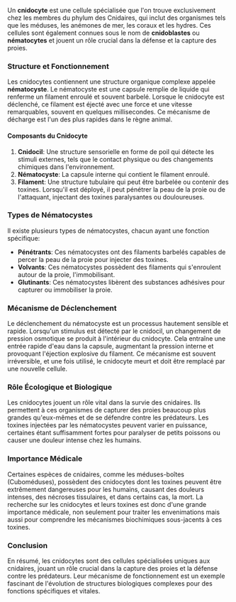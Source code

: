 Un **cnidocyte** est une cellule spécialisée que l'on trouve exclusivement chez les membres du phylum des Cnidaires, qui inclut des organismes tels que les méduses, les anémones de mer, les coraux et les hydres. Ces cellules sont également connues sous le nom de **cnidoblastes** ou **nématocytes** et jouent un rôle crucial dans la défense et la capture des proies.

### Structure et Fonctionnement

Les cnidocytes contiennent une structure organique complexe appelée **nématocyste**. Le nématocyste est une capsule remplie de liquide qui renferme un filament enroulé et souvent barbelé. Lorsque le cnidocyte est déclenché, ce filament est éjecté avec une force et une vitesse remarquables, souvent en quelques millisecondes. Ce mécanisme de décharge est l'un des plus rapides dans le règne animal.

#### Composants du Cnidocyte

1. **Cnidocil**: Une structure sensorielle en forme de poil qui détecte les stimuli externes, tels que le contact physique ou des changements chimiques dans l'environnement.
2. **Nématocyste**: La capsule interne qui contient le filament enroulé.
3. **Filament**: Une structure tubulaire qui peut être barbelée ou contenir des toxines. Lorsqu'il est déployé, il peut pénétrer la peau de la proie ou de l'attaquant, injectant des toxines paralysantes ou douloureuses.

### Types de Nématocystes

Il existe plusieurs types de nématocystes, chacun ayant une fonction spécifique:

- **Pénétrants**: Ces nématocystes ont des filaments barbelés capables de percer la peau de la proie pour injecter des toxines.
- **Volvants**: Ces nématocystes possèdent des filaments qui s'enroulent autour de la proie, l'immobilisant.
- **Glutinants**: Ces nématocystes libèrent des substances adhésives pour capturer ou immobiliser la proie.

### Mécanisme de Déclenchement

Le déclenchement du nématocyste est un processus hautement sensible et rapide. Lorsqu'un stimulus est détecté par le cnidocil, un changement de pression osmotique se produit à l'intérieur du cnidocyte. Cela entraîne une entrée rapide d'eau dans la capsule, augmentant la pression interne et provoquant l'éjection explosive du filament. Ce mécanisme est souvent irréversible, et une fois utilisé, le cnidocyte meurt et doit être remplacé par une nouvelle cellule.

### Rôle Écologique et Biologique

Les cnidocytes jouent un rôle vital dans la survie des cnidaires. Ils permettent à ces organismes de capturer des proies beaucoup plus grandes qu'eux-mêmes et de se défendre contre les prédateurs. Les toxines injectées par les nématocystes peuvent varier en puissance, certaines étant suffisamment fortes pour paralyser de petits poissons ou causer une douleur intense chez les humains.

### Importance Médicale

Certaines espèces de cnidaires, comme les méduses-boîtes (Cuboméduses), possèdent des cnidocytes dont les toxines peuvent être extrêmement dangereuses pour les humains, causant des douleurs intenses, des nécroses tissulaires, et dans certains cas, la mort. La recherche sur les cnidocytes et leurs toxines est donc d'une grande importance médicale, non seulement pour traiter les envenimations mais aussi pour comprendre les mécanismes biochimiques sous-jacents à ces toxines.

### Conclusion

En résumé, les cnidocytes sont des cellules spécialisées uniques aux cnidaires, jouant un rôle crucial dans la capture des proies et la défense contre les prédateurs. Leur mécanisme de fonctionnement est un exemple fascinant de l'évolution de structures biologiques complexes pour des fonctions spécifiques et vitales.